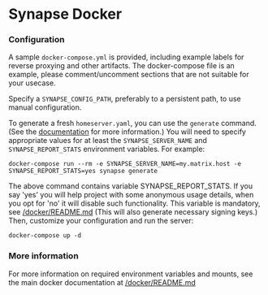 
# Synapse Docker

### Configuration

A sample ``docker-compose.yml`` is provided, including example labels for
reverse proxying and other artifacts. The docker-compose file is an example,
please comment/uncomment sections that are not suitable for your usecase.

Specify a ``SYNAPSE_CONFIG_PATH``, preferably to a persistent path,
to use manual configuration. 

To generate a fresh `homeserver.yaml`, you can use the `generate` command. 
(See the [documentation](../../docker/README.md#generating-a-configuration-file) 
for more information.) You will need to specify appropriate values for at least the 
`SYNAPSE_SERVER_NAME` and `SYNAPSE_REPORT_STATS` environment variables. For example:

```
docker-compose run --rm -e SYNAPSE_SERVER_NAME=my.matrix.host -e SYNAPSE_REPORT_STATS=yes synapse generate
```

The above command contains variable SYNAPSE_REPORT_STATS.
If you say 'yes' you will help project with some anonymous usage details,
when you opt for 'no' it will disable such functionality.
This variable is mandatory, see [/docker/README.md](../../docker/README.md) 
(This will also generate necessary signing keys.)
Then, customize your configuration and run the server:

```
docker-compose up -d
```

### More information

For more information on required environment variables and mounts, see the main docker documentation at [/docker/README.md](../../docker/README.md)
